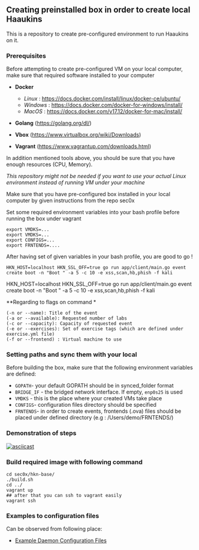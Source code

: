 ## Creating preinstalled box in order to create local Haaukins

This is a repository to create pre-configured environment to run Haaukins on it.

### Prerequisites

Before attempting to create pre-configured VM on your local computer, make sure that required software installed to your computer

- __Docker__
  - *Linux*   : https://docs.docker.com/install/linux/docker-ce/ubuntu/
  - *Windows* : https://docs.docker.com/docker-for-windows/install/
  - *MacOS*   : https://docs.docker.com/v17.12/docker-for-mac/install/

- __Golang__ (https://golang.org/dl/)
- __Vbox__   (https://www.virtualbox.org/wiki/Downloads)
- __Vagrant__ (https://www.vagrantup.com/downloads.html)

In addition mentioned tools above, you should be sure that you have enough resources (CPU, Memory).

_This repository might not be needed if you want to use your actual Linux environment instead of running  VM under your machine_


Make sure that you have pre-configured box installed in your local computer by given instructions from the repo sec0x

Set some required environment variables into your bash profile before running the box under vagrant
```
export VMDKS=...
export VMDKS=...
export CONFIGS=...
export FRNTENDS=....
```
After having set of given variables in your bash profile, you are good to go !
```console 
HKN_HOST=localhost HKN_SSL_OFF=true go run app/client/main.go event create boot -n "Boot " -a 5 -c 10 -e xss,scan,hb,phish -f kali
```
HKN_HOST=localhost HKN_SSL_OFF=true go run app/client/main.go event create boot -n "Boot " -a 5 -c 10 -e xss,scan,hb,phish -f kali

**Regarding to flags on command *

```
(-n or --name): Title of the event
(-a or --available): Requested number of labs
(-c or --capacity): Capacity of requested event
(-e or --exercises): Set of exercise tags (which are defined under exercise.yml file)
(-f or --frontend) : Virtual machine to use
```
### Setting paths and sync them with your local

Before building the box, make sure that the following environment variables are defined:
- `GOPATH`- your default GOPATH should be in synced_folder format
- `BRIDGE_IF` - the bridged network interface. If empty, `enp0s25` is used    
- `VMDKS` - this is the place where your created VMs take place
- `CONFIGS`- configuration files directory should be specified
- `FRNTENDS`- in order to create events, frontends (.ova) files should be placed under defined directory (e.g : /Users/demo/FRNTENDS/)

### Demonstration of steps

[![asciicast](https://asciinema.org/a/LDaeaNm1I3mxfXJSmUC7q4cHl.svg)](https://asciinema.org/a/LDaeaNm1I3mxfXJSmUC7q4cHl)


### Build required image with following command

```
cd sec0x/hkn-base/
./build.sh
cd ../
vagrant up
## after that you can ssh to vagrant easily
vagrant ssh

```

### Examples to configuration files

Can be observed from following place:

- [Example Daemon Configuration Files](https://github.com/aau-network-security/haaukins/blob/master/app/daemon/readme.md)
